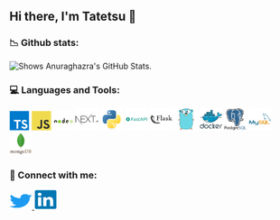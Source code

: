 ## Hi there, I'm Tatetsu 👋

### 📉 Github stats:

<picture>
  <source media="(prefers-color-scheme: dark)" srcset="https://github-readme-stats.vercel.app/api?username=NaoyaTatetsu&show_icons=true&&theme=tokyonight">
  <img alt="Shows Anuraghazra's GitHub Stats." src="https://github-readme-stats.vercel.app/api?username=NaoyaTatetsu&show_icons=true&&theme=city_light">
</picture>


<!-- ![GitHub stats](https://github-readme-stats.vercel.app/api?username=NaoyaTatetsu&show_icons=true&theme=tokyonight#gh-dark-mode-only)

![Top Languages Card (Compact layout)](https://github-readme-stats.vercel.app/api/top-langs/?username=NaoyaTatetsu&layout=compact&theme=tokyonight&hide=HTML,CSS,SCSS,Jupyter+Notebook#gh-dark-mode-only)


![GitHub stats](https://github-readme-stats.vercel.app/api?username=NaoyaTatetsu&show_icons=true&theme=city_light#gh-light-mode-only)

![Top Languages Card (Compact layout)](https://github-readme-stats.vercel.app/api/top-langs/?username=NaoyaTatetsu&layout=compact&theme=city_light&hide=HTML,CSS,SCSS,Jupyter+Notebook#gh-light-mode-only) -->

### 💻 Languages and Tools:

<p align="left>
<img
      src=""
      alt="" />
<img
      src="https://raw.githubusercontent.com/devicons/devicon/master/icons/typescript/typescript-original.svg"
      alt="typescript" width="35" height="35" />
<img
      src="https://raw.githubusercontent.com/devicons/devicon/master/icons/javascript/javascript-original.svg"
      alt="javascript" width="35" height="35" />
<img
      src="https://raw.githubusercontent.com/devicons/devicon/master/icons/nodejs/nodejs-original-wordmark.svg"
      alt="nodejs" width="35" height="35" />
<img
      src="https://raw.githubusercontent.com/devicons/devicon/master/icons/nextjs/nextjs-original-wordmark.svg"
      alt="nextjs" width="40" height="40" />
<img
      src="https://raw.githubusercontent.com/devicons/devicon/master/icons/python/python-original.svg"
      alt="python" width="40" height="40" />
<img
      src="https://raw.githubusercontent.com/devicons/devicon/master/icons/fastapi/fastapi-original-wordmark.svg"
      alt="fastapi" width="40" height="40" />
<img
      src="https://raw.githubusercontent.com/devicons/devicon/master/icons/flask/flask-original-wordmark.svg"
      alt="flask" width="40" height="40" />
<img
      src="https://raw.githubusercontent.com/devicons/devicon/master/icons/go/go-original.svg"
      alt="go" width="40" height="40" />
<img
      src="https://raw.githubusercontent.com/devicons/devicon/master/icons/docker/docker-original-wordmark.svg"
      alt="docker" width="40" height="40" />
<img
      src="https://raw.githubusercontent.com/devicons/devicon/master/icons/postgresql/postgresql-original-wordmark.svg"
      alt="postgresql" width="40" height="40" />
<img
      src="https://raw.githubusercontent.com/devicons/devicon/master/icons/mysql/mysql-original-wordmark.svg"
      alt="mysql" width="40" height="40" />
<img
      src="https://raw.githubusercontent.com/devicons/devicon/master/icons/mongodb/mongodb-original-wordmark.svg"
      alt="mongodb" width="40" height="40" />
</p>

### 📨 Connect with me:

<p align="left>
    <img src="" />
  <a href="https://twitter.com/tttnaobi">
    <img src="https://raw.githubusercontent.com/devicons/devicon/master/icons/twitter/twitter-original.svg" width="40" height="30" />
  </a>
  <a href="https://www.linkedin.com/in/naoya-tatetsu-204279274/">
    <img src="https://raw.githubusercontent.com/devicons/devicon/master/icons/linkedin/linkedin-original.svg" width="40" height="35" />
  </a>
</p>
